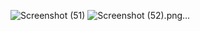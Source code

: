 ![Screenshot (51)](https://github.com/user-attachments/assets/4cd0f9d8-e004-4961-9a76-207d5b5bdad4)
![Screenshot (52).png…](https://github.com/user-attachments/assets/4cd0f9d8-e004-4961-9a76-207d5b5bdad4)
